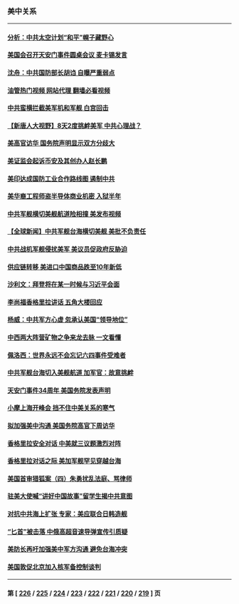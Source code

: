### 美中关系
---
#### [分析：中共太空计划“和平”幌子藏野心](../../pages/nf1412576/n14009986.md?06062045) 
#### [美国会召开天安门事件圆桌会议 麦卡锡发言](../../pages/nf1412576/n14010697.md?06062045) 
#### [沈舟：中共国防部长胡诌 自曝严重弱点](../../pages/nf1412576/n14010773.md?06062045) 
#### [油管热门视频 网站代理 翻墙必看视频](http://138.2.39.72:81/youtube.html?epic-marker?06062045)
#### [中共蛮横拦截美军机和军舰 白宫回击](../../pages/nf1412576/n14010602.md?06062045) 
#### [【新唐人大视野】8天2度挑衅美军 中共心理战？](../../pages/nf1412576/n14010620.md?06062045) 
#### [美高官访华 国务院声明显示双方分歧大](../../pages/nf1412576/n14010569.md?06062045) 
#### [美证监会起诉币安及其创办人赵长鹏](../../pages/nf1412576/n14010534.md?06062045) 
#### [美印达成国防工业合作路线图 遏制中共](../../pages/nf1412576/n14010470.md?06062045) 
#### [美华裔工程师盗半导体商业机密 入狱半年](../../pages/nf1412576/n14010038.md?06062045) 
#### [中共军舰横切美舰航道险相撞 美发布视频](../../pages/nf1412576/n14010355.md?06062045) 
#### [【全球新闻】中共军舰台海横切美舰 美批不负责任](../../pages/nf1412576/n14010223.md?06062045) 
#### [中共战机军舰侵扰美军 美议员促政府反胁迫](../../pages/nf1412576/n14009969.md?06062045) 
#### [供应链转移 美进口中国商品跌至10年新低](../../pages/nf1412576/n14009843.md?06062045) 
#### [沙利文：拜登将在某一时候与习近平会面](../../pages/nf1412576/n14009832.md?06062045) 
#### [李尚福香格里拉讲话 五角大楼回应](../../pages/nf1412576/n14009782.md?06062045) 
#### [杨威：中共军方心虚 忽承认美国“领导地位”](../../pages/nf1412576/n14009807.md?06062045) 
#### [中西两大阵营矿物之争来龙去脉 一文看懂](../../pages/nf1412576/n14009390.md?06062045) 
#### [佩洛西：世界永远不会忘记六四事件受难者](../../pages/nf1412576/n14009579.md?06062045) 
#### [中共军舰台海切入美舰航道 加军官：故意挑衅](../../pages/nf1412576/n14009530.md?06062045) 
#### [天安门事件34周年 美国务院发表声明](../../pages/nf1412576/n14009466.md?06062045) 
#### [小摩上海开峰会 挡不住中美关系的寒气](../../pages/nf1412576/n14009421.md?06062045) 
#### [拟加强美中沟通 美国务院高官下周访华](../../pages/nf1412576/n14009444.md?06062045) 
#### [香格里拉安全对话 中美就三议题激烈对阵](../../pages/nf1412576/n14009412.md?06062045) 
#### [香格里拉对话之际 美加军舰罕见穿越台海](../../pages/nf1412576/n14009379.md?06062045) 
#### [美国首审猎狐案（四）朱勇扰乱法庭、骂律师](../../pages/nf1412576/n14009171.md?06062045) 
#### [驻美大使喊“讲好中国故事”留学生揭中共意图](../../pages/nf1412576/n14009303.md?06062045) 
#### [对抗中共海上扩张 专家：美应联合日韩造舰](../../pages/nf1412576/n14009249.md?06062045) 
#### [“匕首”被击落 中俄高超音速导弹宣传引质疑](../../pages/nf1412576/n14008433.md?06062045) 
#### [美防长再吁加强美中军方沟通 避免台海冲突](../../pages/nf1412576/n14009182.md?06062045) 
#### [美国敦促北京加入核军备控制谈判](../../pages/nf1412576/n14009117.md?06062045) 

---
#### 第 [ [226](./226.md?06062045) / [225](./225.md?06062045) / [224](./224.md?06062045) / [223](./223.md?06062045) / [222](./222.md?06062045) / [221](./221.md?06062045) / [220](./220.md?06062045) / [219](./219.md?06062045) ] 页
